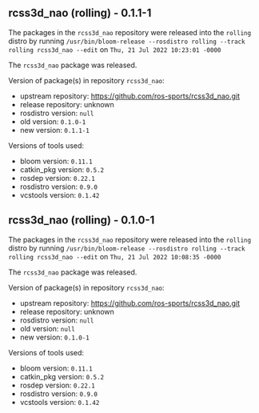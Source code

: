 ## rcss3d_nao (rolling) - 0.1.1-1

The packages in the `rcss3d_nao` repository were released into the `rolling` distro by running `/usr/bin/bloom-release --rosdistro rolling --track rolling rcss3d_nao --edit` on `Thu, 21 Jul 2022 10:23:01 -0000`

The `rcss3d_nao` package was released.

Version of package(s) in repository `rcss3d_nao`:

- upstream repository: https://github.com/ros-sports/rcss3d_nao.git
- release repository: unknown
- rosdistro version: `null`
- old version: `0.1.0-1`
- new version: `0.1.1-1`

Versions of tools used:

- bloom version: `0.11.1`
- catkin_pkg version: `0.5.2`
- rosdep version: `0.22.1`
- rosdistro version: `0.9.0`
- vcstools version: `0.1.42`


## rcss3d_nao (rolling) - 0.1.0-1

The packages in the `rcss3d_nao` repository were released into the `rolling` distro by running `/usr/bin/bloom-release --rosdistro rolling --track rolling rcss3d_nao --edit` on `Thu, 21 Jul 2022 10:08:35 -0000`

The `rcss3d_nao` package was released.

Version of package(s) in repository `rcss3d_nao`:

- upstream repository: https://github.com/ros-sports/rcss3d_nao.git
- release repository: unknown
- rosdistro version: `null`
- old version: `null`
- new version: `0.1.0-1`

Versions of tools used:

- bloom version: `0.11.1`
- catkin_pkg version: `0.5.2`
- rosdep version: `0.22.1`
- rosdistro version: `0.9.0`
- vcstools version: `0.1.42`


